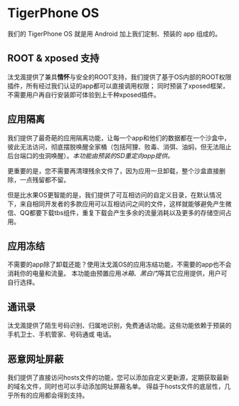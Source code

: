 # TigerPhone OS
我们的 TigerPhone OS 就是用 Android 加上我们定制、预装的 app 组成的。

## ROOT & xposed 支持
汰戈渢提供了兼具**情怀**与安全的ROOT支持，我们提供了基于OS内部的ROOT权限插件，所有经过我们认证的app都可以直接调用权限；
同时预装了xposed框架，不需要用户再自行安装即可体验到上千种xposed插件。

## 应用隔离
我们提供了最奇葩的应用隔离功能，让每一个app和他们的数据都在一个沙盒中，彼此无法访问，彻底摆脱唤醒全家桶（包括阿狸、败毒、消弭、油焖，但无法阻止后台端口的虫洞唤醒）。*本功能由预装的SD重定向app提供。*

更重要的是，您不需要再清理残余文件了，因为应用一旦卸载，整个沙盒直接删除，一点残留都不留。

但是比水果OS更智能的是，我们提供了可互相访问的自定义目录，在默认情况下，来自相同开发者的多款应用可以互相访问之间的文件，这样就能够避免产生微信、QQ都要下载tbs组件，重复下载会产生多余的流量消耗以及更多的存储空间占用。

## 应用冻结
不需要的app除了卸载还能？使用汰戈渢OS的应用冻结功能，不需要的app也不会消耗你的电量和流量。
本功能由预置应用*冰箱*、*黑白门*等其它应用提供，用户可自行选择。

## 通讯录
汰戈渢提供了陌生号码识别、归属地识别，免费通话功能。这些功能依赖于预装的 手机卫士、手机管家、号码通或 电话。

## 恶意网址屏蔽
我们提供了直接访问hosts文件的功能，您可以添加自定义更新源，定期获取最新的域名文件，同时也可以手动添加网址屏蔽名单。
得益于hosts文件的底层性，几乎所有的应用都会得到支持。

